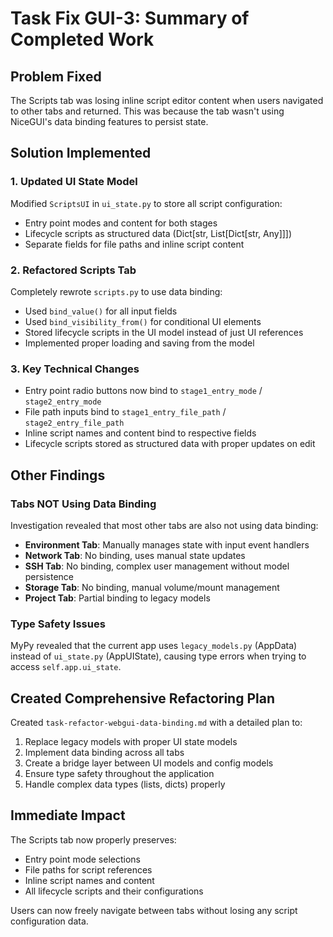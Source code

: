 # Task Fix GUI-3: Summary of Completed Work

## Problem Fixed
The Scripts tab was losing inline script editor content when users navigated to other tabs and returned. This was because the tab wasn't using NiceGUI's data binding features to persist state.

## Solution Implemented

### 1. Updated UI State Model
Modified `ScriptsUI` in `ui_state.py` to store all script configuration:
- Entry point modes and content for both stages
- Lifecycle scripts as structured data (Dict[str, List[Dict[str, Any]]])
- Separate fields for file paths and inline script content

### 2. Refactored Scripts Tab
Completely rewrote `scripts.py` to use data binding:
- Used `bind_value()` for all input fields
- Used `bind_visibility_from()` for conditional UI elements
- Stored lifecycle scripts in the UI model instead of just UI references
- Implemented proper loading and saving from the model

### 3. Key Technical Changes
- Entry point radio buttons now bind to `stage1_entry_mode` / `stage2_entry_mode`
- File path inputs bind to `stage1_entry_file_path` / `stage2_entry_file_path`
- Inline script names and content bind to respective fields
- Lifecycle scripts stored as structured data with proper updates on edit

## Other Findings

### Tabs NOT Using Data Binding
Investigation revealed that most other tabs are also not using data binding:
- **Environment Tab**: Manually manages state with input event handlers
- **Network Tab**: No binding, uses manual state updates
- **SSH Tab**: No binding, complex user management without model persistence  
- **Storage Tab**: No binding, manual volume/mount management
- **Project Tab**: Partial binding to legacy models

### Type Safety Issues
MyPy revealed that the current app uses `legacy_models.py` (AppData) instead of `ui_state.py` (AppUIState), causing type errors when trying to access `self.app.ui_state`.

## Created Comprehensive Refactoring Plan
Created `task-refactor-webgui-data-binding.md` with a detailed plan to:
1. Replace legacy models with proper UI state models
2. Implement data binding across all tabs
3. Create a bridge layer between UI models and config models
4. Ensure type safety throughout the application
5. Handle complex data types (lists, dicts) properly

## Immediate Impact
The Scripts tab now properly preserves:
- Entry point mode selections
- File paths for script references
- Inline script names and content
- All lifecycle scripts and their configurations

Users can now freely navigate between tabs without losing any script configuration data.
